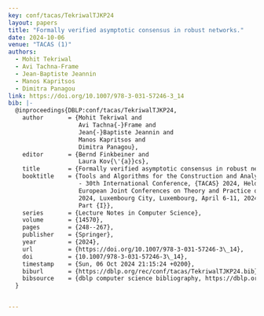 ```yaml
---
key: conf/tacas/TekriwalTJKP24
layout: papers
title: "Formally verified asymptotic consensus in robust networks."
date: 2024-10-06
venue: "TACAS (1)"
authors:
  - Mohit Tekriwal
  - Avi Tachna-Frame
  - Jean-Baptiste Jeannin
  - Manos Kapritsos
  - Dimitra Panagou
link: https://doi.org/10.1007/978-3-031-57246-3_14
bib: |-
  @inproceedings{DBLP:conf/tacas/TekriwalTJKP24,
    author       = {Mohit Tekriwal and
                    Avi Tachna{-}Frame and
                    Jean{-}Baptiste Jeannin and
                    Manos Kapritsos and
                    Dimitra Panagou},
    editor       = {Bernd Finkbeiner and
                    Laura Kov{\'{a}}cs},
    title        = {Formally verified asymptotic consensus in robust networks},
    booktitle    = {Tools and Algorithms for the Construction and Analysis of Systems
                    - 30th International Conference, {TACAS} 2024, Held as Part of the
                    European Joint Conferences on Theory and Practice of Software, {ETAPS}
                    2024, Luxembourg City, Luxembourg, April 6-11, 2024, Proceedings,
                    Part {I}},
    series       = {Lecture Notes in Computer Science},
    volume       = {14570},
    pages        = {248--267},
    publisher    = {Springer},
    year         = {2024},
    url          = {https://doi.org/10.1007/978-3-031-57246-3\_14},
    doi          = {10.1007/978-3-031-57246-3\_14},
    timestamp    = {Sun, 06 Oct 2024 21:15:24 +0200},
    biburl       = {https://dblp.org/rec/conf/tacas/TekriwalTJKP24.bib},
    bibsource    = {dblp computer science bibliography, https://dblp.org}
  }


---
```

